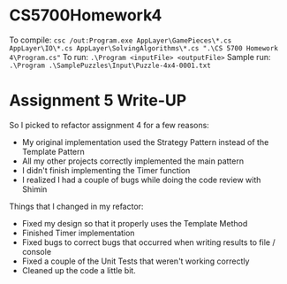 # CS5700Homework4

To compile: `csc /out:Program.exe AppLayer\GamePieces\*.cs AppLayer\IO\*.cs AppLayer\SolvingAlgorithms\*.cs ".\CS 5700 Homework 4\Program.cs"`
To run: `.\Program <inputFile> <outputFile>`
Sample run: `.\Program .\SamplePuzzles\Input\Puzzle-4x4-0001.txt`

# Assignment 5 Write-UP

So I picked to refactor assignment 4 for a few reasons:
- My original implementation used the Strategy Pattern instead of the Template Pattern
- All my other projects correctly implemented the main pattern
- I didn't finish implementing the Timer function
- I realized I had a couple of bugs while doing the code review with Shimin

Things that I changed in my refactor:
- Fixed my design so that it properly uses the Template Method
- Finished Timer implementation
- Fixed bugs to correct bugs that occurred when writing results to file / console
- Fixed a couple of the Unit Tests that weren't working correctly
- Cleaned up the code a little bit.
